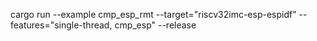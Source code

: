 cargo run --example cmp_esp_rmt --target="riscv32imc-esp-espidf" --features="single-thread, cmp_esp" --release
